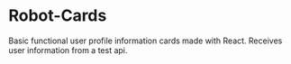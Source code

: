 # Robot-Cards
Basic functional user profile information cards made with React. Receives user information from a test api. 
